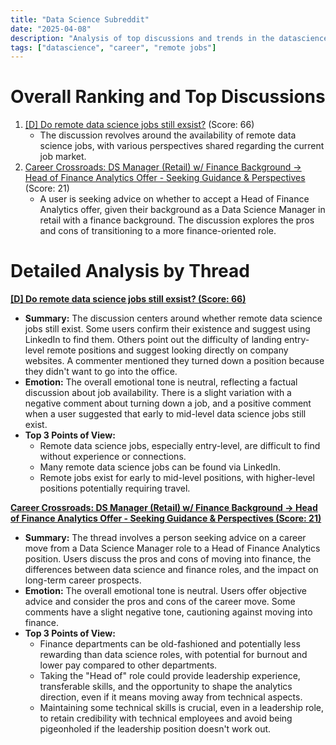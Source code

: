 ```yaml
---
title: "Data Science Subreddit"
date: "2025-04-08"
description: "Analysis of top discussions and trends in the datascience subreddit"
tags: ["datascience", "career", "remote jobs"]
---
```


# Overall Ranking and Top Discussions
1.  [[D] Do remote data science jobs still exsist?](https://www.reddit.com/r/datascience/comments/1jtyyc0/do_remote_data_science_jobs_still_exsist/) (Score: 66)
    *   The discussion revolves around the availability of remote data science jobs, with various perspectives shared regarding the current job market.
2.  [Career Crossroads: DS Manager (Retail) w/ Finance Background -> Head of Finance Analytics Offer - Seeking Guidance & Perspectives](https://www.reddit.com/r/datascience/comments/1ju139m/career_crossroads_ds_manager_retail_w_finance/) (Score: 21)
    *   A user is seeking advice on whether to accept a Head of Finance Analytics offer, given their background as a Data Science Manager in retail with a finance background. The discussion explores the pros and cons of transitioning to a more finance-oriented role.

# Detailed Analysis by Thread
**[[D] Do remote data science jobs still exsist? (Score: 66)](https://www.reddit.com/r/datascience/comments/1jtyyc0/do_remote_data_science_jobs_still_exsist/)**
*   **Summary:** The discussion centers around whether remote data science jobs still exist. Some users confirm their existence and suggest using LinkedIn to find them. Others point out the difficulty of landing entry-level remote positions and suggest looking directly on company websites. A commenter mentioned they turned down a position because they didn't want to go into the office.
*   **Emotion:** The overall emotional tone is neutral, reflecting a factual discussion about job availability. There is a slight variation with a negative comment about turning down a job, and a positive comment when a user suggested that early to mid-level data science jobs still exist.
*   **Top 3 Points of View:**
    *   Remote data science jobs, especially entry-level, are difficult to find without experience or connections.
    *   Many remote data science jobs can be found via LinkedIn.
    *   Remote jobs exist for early to mid-level positions, with higher-level positions potentially requiring travel.

**[Career Crossroads: DS Manager (Retail) w/ Finance Background -> Head of Finance Analytics Offer - Seeking Guidance & Perspectives (Score: 21)](https://www.reddit.com/r/datascience/comments/1ju139m/career_crossroads_ds_manager_retail_w_finance/)**
*   **Summary:** The thread involves a person seeking advice on a career move from a Data Science Manager role to a Head of Finance Analytics position. Users discuss the pros and cons of moving into finance, the differences between data science and finance roles, and the impact on long-term career prospects.
*   **Emotion:** The overall emotional tone is neutral. Users offer objective advice and consider the pros and cons of the career move. Some comments have a slight negative tone, cautioning against moving into finance.
*   **Top 3 Points of View:**
    *   Finance departments can be old-fashioned and potentially less rewarding than data science roles, with potential for burnout and lower pay compared to other departments.
    *   Taking the "Head of" role could provide leadership experience, transferable skills, and the opportunity to shape the analytics direction, even if it means moving away from technical aspects.
    *   Maintaining some technical skills is crucial, even in a leadership role, to retain credibility with technical employees and avoid being pigeonholed if the leadership position doesn't work out.
